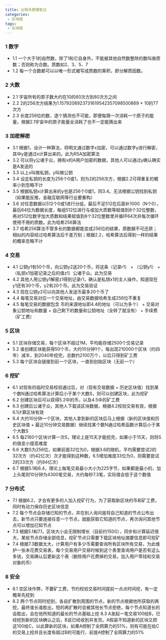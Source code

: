 ```yaml
---
title: 比特币原理笔记
categories:
 - 区块链
tags:
 - 区块链
---
```


### 1 数字
- 1.1 一个大于1的自然数，除了1和它自身外，不能被其他自然数整除的数叫做质数；否则称为合数。质数如2、3、5、7
- 1.2 每一个合数都可以以唯一形式被写成质数的乘积，即分解质因数。
### 2 大数
- 2.1 宇宙所有的原子数大约在10的60次方到80次方之间
- 2.2 2的256次方结果为1.1579208923731619542357098500869 × 10的77次方
- 2.3 长度256位的数，逐个猜测也不可能，即便每猜一次消耗一个原子的能量，根据2.1宇宙中的原子能量全消耗了也不一定能猜出来
### 3 加密解密
- 3.1 根据1，设计一种算法，将明文通过数字x加密，可以通过数字y进行解密，其中y是通过x计算出来的。此为RSA加密算法
- 3.2 可以将y公诸于众，拥有x的A用户加密的数据，其他人可以通过y确认确实是A发送的
- 3.3 以上x叫做私钥，y叫做公钥
- 3.4 设定私钥的长度为256个0或1，则为2的256次方，根据2.2可得重复的概率小到忽略不计
- 3.5 根据私钥x计算出来的y也是256个0或1，同3.4。无法根据公钥找到私钥（如果能反推，金融互联网等行业要重构）
- 3.6 对任意数据以512个0或1进行分组，最后不足512在后面补1000（N个0），最后64位为数据长度，每组512位进行与或加大质数等赋值到8个32位整数，再对512位数字加大质数和结果赋值到8个32位整数里并循环64次并每次循环使用不用的质数。此为哈希256算法
- 3.7 哈希256算法不管多长的数据都能变成256位的结果，原数据不可还原；相似的内容经过哈希算法后千差万别；根据2.2，哈希算法后得到一样的结果的概率忽略不计
### 4 交易
- 4.1 公钥y1有50个币，向公钥y2送20个币，将这条（记录r1） + （公钥y1） + （私钥x1加密记录之后的值z1）公诸于众。此为交易
- 4.2 其他人用公钥y1解密z1得到记录r1，确认是私钥x1的主人操作，知道现在y1还有30个币，y2有20个币。此为交易验证
- 4.3 现在公钥y2可以向其他人发送币最多20个币了
- 4.4 每笔交易对应一个交易地址，由交易数据哈希生成256位不重复
- 4.5 每笔交易的数据包含 币的来源地址即4.4的地址（可以为多个） + 交易对象公钥地址和数量 + 自己剩下的数量和公钥地址（全转了就没有） + 手续费（矿工费）
### 5 区块
- 5.1 区块存储交易，每个区块不超过1M，平均能存储2500个交易记录
- 5.2 谁创建区块能获得50个币，大约10分钟1个，每出现210000个区块（约四年）减半，到2040年挖完，总数约2100万个，以后只得到矿工费
- 5.3 每个区块会链接到前一个区块，一直到创始区块（无前一个）
### 6 挖矿
- 6.1 对现有的临时交易校验通过后，对（现有交易数据 + 历史区块值）找到某个数N通过哈希算法计算后小于某个大数S，则可以创建区块，此为挖矿
- 6.2 创建区块后可以获得5.2中的币，以及4.5中的矿工费
- 6.3 创建后公诸于众，其他人下载该区块数据，根据4.2校验交易有效，根据6.1计算区块有效
- 6.4 大约10分钟一个区块，其他人拿到新的区块后马上根据（新的区块值和历史区块值 + 最近10分钟交易数据）继续找某个数N通过哈希函数计算后小于某个大数S
- 6.5 每2160个区块计算一次S，理论上是15天才能挖完，如果小于15天，则将S的值变小提高难度
- 6.6 大数S为256位，如果前面32位为0，根据3.6的随机，平均需要尝试2的32次方（约42亿次）次才能得到这种数，6.5增加难度33位为0，则需要尝试2的33次方（约84亿次）
- 6.7 根据5.1和6.4，理论上每笔交易最小大小为225字节，如果都是最小的，加上头尾则10分钟为4300笔交易，大约每秒7.3笔，实际值会低于这个数值
### 7 分布式
- 7.1 根据6.2，才会有更多的人加入挖矿行为，为了获取新区块的币和矿工费，同时有动力保存历史区块信息
- 7.2 每个节点会存储已知的节点，并在别人询问是将自己知道的节点公布出去，新节点只要连接任意一个节点，就能获取它知道的节点，再次询问其他节点可以增加已知节点
- 7.3 根据5.1和7.1，区块大小会无限制增长（目前约150G），同步和计算延迟很大，某些节点存储全部信息，挖矿节点只需要下载区块地址摘要信息即可挖矿
- 7.4 根据7.3数据太大，计算用户有多少币需要查询所有区块所有交易，为此维护一张未花费交易表，每个交易用户交易时候到这个表里查询用户是否有这么多钱，交易确认后更新这个表（删除用户花费掉的交易，加入用户零钱和交易对象的币）
### 8 安全
- 8.1 空区块作弊，不要矿工费，节约校验交易时间提前一点点时间挖，有一定概率先挖到
- 8.2 两个节点同时挖到，各自扩散到周围的节点，新的节点根据他所获取的再挖，最终谁长谁胜出，短的再扩散时会被其他长节点拒绝，每个节点知道长的会胜出，会在他所知道的最长的节点基础上挖
8.3 A发起一笔交易100给B，已经挖到新的区块确认之后，B说已经收到并发货。A假装不知道新的区块又把这100给C，以此算新的区块，如果A控制了全网算力的51%，则有可能在给C的交易上挖并且长度有超过B的可能行，前提A控制了全网算力的51%
